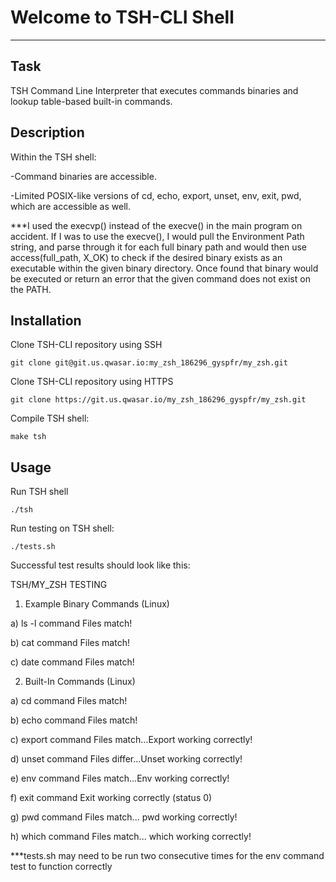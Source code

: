 # Welcome to TSH-CLI Shell
***

## Task
TSH Command Line Interpreter that executes commands binaries and lookup table-based built-in commands.

## Description
Within the TSH shell:

-Command binaries are accessible.

-Limited POSIX-like versions of cd, echo, export, unset, env, exit, pwd, which are accessible as well.

***I used the execvp() instead of the execve() in the main program on accident. If I was to use the execve(), I would pull the Environment Path string, and parse through it for each full binary path and would then use access(full_path, X_OK) to check if the desired binary exists as an executable within the given binary directory. Once found that binary would be executed or return an error that the given command does not exist on the PATH.

## Installation

Clone TSH-CLI repository using SSH
```
git clone git@git.us.qwasar.io:my_zsh_186296_gyspfr/my_zsh.git
```

Clone TSH-CLI repository using HTTPS
```
git clone https://git.us.qwasar.io/my_zsh_186296_gyspfr/my_zsh.git
```

Compile TSH shell:
```
make tsh
```

## Usage

Run TSH shell
```
./tsh
```

Run testing on TSH shell:
```
./tests.sh
```

Successful test results should look like this:

TSH/MY_ZSH TESTING

1) Example Binary Commands (Linux)

  a) ls -l command
  Files match!

  b) cat <file> command
  Files match!

  c) date command
  Files match!

2) Built-In Commands (Linux)

  a) cd command
  Files match!

  b) echo command
  Files match!

  c) export command
  Files match...Export working correctly!

  d) unset command
  Files differ...Unset working correctly!

  e) env command
  Files match...Env working correctly!

  f) exit command
  Exit working correctly (status 0)

  g) pwd command
  Files match... pwd working correctly!

  h) which command
  Files match... which working correctly!


***tests.sh may need to be run two consecutive times for the env command test to function correctly
